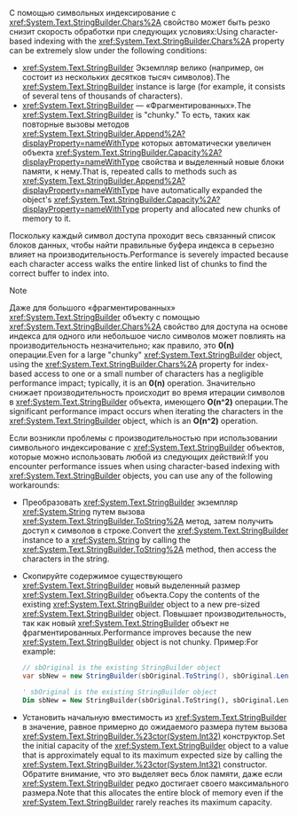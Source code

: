 <span data-ttu-id="98752-101">С помощью символьных индексирование с <xref:System.Text.StringBuilder.Chars%2A> свойство может быть резко снизит скорость обработки при следующих условиях:</span><span class="sxs-lookup"><span data-stu-id="98752-101">Using character-based indexing with the <xref:System.Text.StringBuilder.Chars%2A> property can be extremely slow under the following conditions:</span></span>

- <span data-ttu-id="98752-102"><xref:System.Text.StringBuilder> Экземпляр велико (например, он состоит из нескольких десятков тысяч символов).</span><span class="sxs-lookup"><span data-stu-id="98752-102">The <xref:System.Text.StringBuilder> instance is large (for example, it consists of several tens of thousands of characters).</span></span>
- <span data-ttu-id="98752-103"><xref:System.Text.StringBuilder> — «Фрагментированных».</span><span class="sxs-lookup"><span data-stu-id="98752-103">The <xref:System.Text.StringBuilder> is "chunky."</span></span> <span data-ttu-id="98752-104">То есть, таких как повторные вызовы методов <xref:System.Text.StringBuilder.Append%2A?displayProperty=nameWithType> которых автоматически увеличен объекта <xref:System.Text.StringBuilder.Capacity%2A?displayProperty=nameWithType> свойства и выделенный новые блоки памяти, к нему.</span><span class="sxs-lookup"><span data-stu-id="98752-104">That is, repeated calls to methods such as <xref:System.Text.StringBuilder.Append%2A?displayProperty=nameWithType> have automatically expanded the object's <xref:System.Text.StringBuilder.Capacity%2A?displayProperty=nameWithType> property and allocated new chunks of memory to it.</span></span>

<span data-ttu-id="98752-105">Поскольку каждый символ доступа проходит весь связанный список блоков данных, чтобы найти правильные буфера индекса в серьезно влияет на производительность.</span><span class="sxs-lookup"><span data-stu-id="98752-105">Performance is severely impacted because each character access walks the entire linked list of chunks to find the correct buffer to index into.</span></span>

> [!NOTE]
>  <span data-ttu-id="98752-106">Даже для большого «фрагментированных» <xref:System.Text.StringBuilder> объекту с помощью <xref:System.Text.StringBuilder.Chars%2A> свойство для доступа на основе индекса для одного или небольшое число символов может повлиять на производительность незначительно; как правило, это **0(n)** операции.</span><span class="sxs-lookup"><span data-stu-id="98752-106">Even for a large "chunky" <xref:System.Text.StringBuilder> object, using the <xref:System.Text.StringBuilder.Chars%2A> property for index-based access to one or a small number of characters has a negligible performance impact; typically, it is an **0(n)** operation.</span></span> <span data-ttu-id="98752-107">Значительно снижает производительность происходит во время итерации символов в <xref:System.Text.StringBuilder> объекта, имеющего **O(n^2)** операции.</span><span class="sxs-lookup"><span data-stu-id="98752-107">The significant performance impact occurs when iterating the characters in the <xref:System.Text.StringBuilder> object, which is an **O(n^2)** operation.</span></span> 

<span data-ttu-id="98752-108">Если возникли проблемы с производительностью при использовании символьного индексирование с <xref:System.Text.StringBuilder> объектов, которые можно использовать любой из следующих действий:</span><span class="sxs-lookup"><span data-stu-id="98752-108">If you encounter performance issues when using character-based indexing with <xref:System.Text.StringBuilder> objects, you can use any of the following workarounds:</span></span>

- <span data-ttu-id="98752-109">Преобразовать <xref:System.Text.StringBuilder> экземпляр <xref:System.String> путем вызова <xref:System.Text.StringBuilder.ToString%2A> метод, затем получить доступ к символов в строке.</span><span class="sxs-lookup"><span data-stu-id="98752-109">Convert the <xref:System.Text.StringBuilder> instance to a <xref:System.String> by calling the <xref:System.Text.StringBuilder.ToString%2A> method, then access the characters in the string.</span></span>

- <span data-ttu-id="98752-110">Скопируйте содержимое существующего <xref:System.Text.StringBuilder> новый выделенный размер <xref:System.Text.StringBuilder> объекта.</span><span class="sxs-lookup"><span data-stu-id="98752-110">Copy the contents of the existing <xref:System.Text.StringBuilder> object to a new pre-sized <xref:System.Text.StringBuilder> object.</span></span> <span data-ttu-id="98752-111">Повышает производительность, так как новый <xref:System.Text.StringBuilder> объект не фрагментированных.</span><span class="sxs-lookup"><span data-stu-id="98752-111">Performance improves because the new <xref:System.Text.StringBuilder> object is not chunky.</span></span> <span data-ttu-id="98752-112">Пример:</span><span class="sxs-lookup"><span data-stu-id="98752-112">For example:</span></span>

   ```csharp
   // sbOriginal is the existing StringBuilder object
   var sbNew = new StringBuilder(sbOriginal.ToString(), sbOriginal.Length);
   ```
   ```vb
   ' sbOriginal is the existing StringBuilder object
   Dim sbNew = New StringBuilder(sbOriginal.ToString(), sbOriginal.Length)
   ```
- <span data-ttu-id="98752-113">Установить начальную вместимость из <xref:System.Text.StringBuilder> в значение, равное примерно до ожидаемого размера путем вызова <xref:System.Text.StringBuilder.%23ctor(System.Int32)> конструктор.</span><span class="sxs-lookup"><span data-stu-id="98752-113">Set the initial capacity of the <xref:System.Text.StringBuilder> object to a value that is approximately equal to its maximum expected size by calling the <xref:System.Text.StringBuilder.%23ctor(System.Int32)> constructor.</span></span> <span data-ttu-id="98752-114">Обратите внимание, что это выделяет весь блок памяти, даже если <xref:System.Text.StringBuilder> редко достигает своего максимального размера.</span><span class="sxs-lookup"><span data-stu-id="98752-114">Note that this allocates the entire block of memory even if the <xref:System.Text.StringBuilder> rarely reaches its maximum capacity.</span></span>
